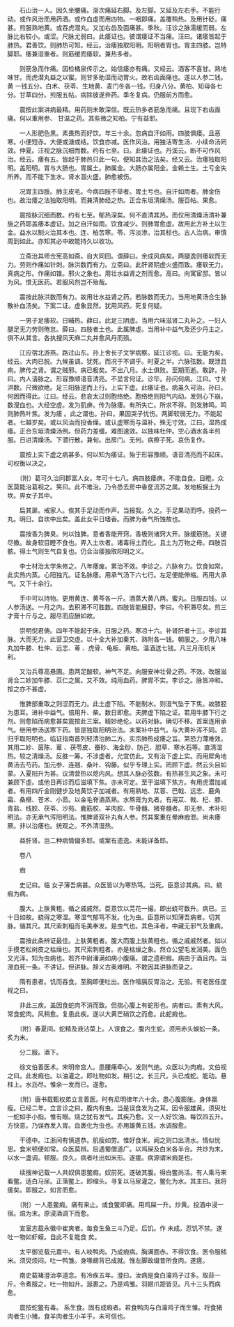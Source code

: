 <!-- { "loadSidebar": true } -->
　　石山治一人。因久坐腰痛。渐次痛延右脚。及左脚。又延及左右手。不能行动。或作风治而用药酒。或作血虚而用四物。一咽即痛。盖覆稍热。及用针砭。痛甚。煎服熟地黄。或吞虎潜丸。又加右齿及面痛甚。季秋。汪诊之脉濡缓而弱。左脉比右较小。或涩。尺脉尤弱曰。此痿证也。彼谓痿证不当痛。汪曰。诸痿皆起于肺热。君善饮。则肺热可知。经云。治痿独取阳明。阳明者胃也。胃主四肢。岂特脚耶。痿兼湿重者。则筋缓而痿软。兼热多者。

　　则筋急而作痛。因检橘泉传示之。始信痿亦有痛。又经云。酒客不喜甘。熟地味甘。而虎潜丸益之以蜜。则甘多助湿而动胃火。故右齿面痛也。遂以人参二钱。黄 一钱五分。白术、茯苓、生地黄、麦门冬各一钱。归身八分。黄柏、知母各七分。甘草四分。煎服五帖。病除彼遂弃药。季冬复病。仍服前方而愈。

　　震按此案讲病最精。用药则未敢深信。既云热多者筋急而痛。且现下右齿面痛。何以重用参、 甘温之药。其些微之知柏。宁有益耶。

　　一人形肥色黑。素畏热而好饮。年三十余。忽病自汗如雨。四肢俱痿。且恶寒。小便短赤。大便或溏或结。饮食亦减。医作风治。用独活寄生汤、小续命汤罔效。仲夏。汪视之脉沉细而数。约有七至。曰。此痿证也。丹溪云。断不可作风治。经云。痿有五。皆起于肺热只此一句。便知其治之法矣。经又云。治痿独取阳明。盖阳明。胃与大肠也。胃属土。肺属金。大肠亦属阳金。金赖土生。土亏金失所养。而不能下生水。肾水涸火盛。肺愈被伤。

　　况胃主四肢。肺主皮毛。今病四肢不举者。胃土亏也。自汗如雨者。肺金伤也。故治痿之法独取阳明。而兼清肺经之热。正合东垣清燥汤。服百帖。果愈。

　　震按脉沉细而数。约有七至。郁热深矣。何不直清其热。而仅用清燥汤清补兼施之药耶盖痿本虚证。加之自汗如雨。饮食减少。则肺胃愈虚。故用此方补土以生金。益水以制火治其本也。连、柏苦寒。苓、泻淡渗。治其标也。古人治病。审慎周到如此。亦知其必中故能持久以收功。

　　立斋治其师佥宪高如斋。自大同回。谓薛曰。余成风病矣。两腿逸则痿软而无力。劳则作痛如针刺。脉洪数而有力。立斋曰。此肝肾阴虚火盛而致。痿软无力。真病之形。作痛如锥。邪火之象也。用壮水益肾之剂而愈。高曰。向寓宦邸。皆以为风。恨无医药。若服风剂岂不殆哉。

　　震按此脉洪数而有力。故用壮水益肾之药。若脉数而无力。当用地黄汤合生脉散补血汤矣。下案二证。虚象显然。犹用风药。死复何疑。

　　一男子足痿软。日晡热。薛曰。此足三阴虚。当用六味滋肾二丸补之。一妇人腿足无力劳则倦怠。薛曰。四肢者土也。此属脾虚。当用补中益气及还少丹主之。俱不从其言。各执搜风天麻二丸并愈风丹而殒。

　　江应宿北游燕。路过山东。孙上舍长子文学病察。延江诊视。曰。无能为矣。经云。大肉已脱。九候虽调。犹死。而况于不调乎。时夏之半。六脉弦数。既泄且痢。脾传之肾。谓之贼邪。病已极矣。不出八月。水土俱败。至期而逝。敢辞。孙曰。内人请脉之。形容豫顺语音清亮。不显言何证。诊毕。孙问何病。江曰。寸关洪数。尺微欲绝。足三阳脉逆而上行。上实下虚。此痿证也。病虽久可治。孙曰。何因而得此。江曰。经云。悲哀太过则胞络绝。胞络绝则阳气内动。发则心下崩。数溲血也。大经空虚。发为肌痹。传为脉痿。有所失亡。所求不得。则发肺鸣。鸣则肺热叶焦。发为痿 。此之谓也。孙曰。果因哭子忧伤。两脚软弱无力。不能起者。七越岁矣。或以风治而投香燥。或认虚寒而与温补。殊无寸效。江曰。湿热成痿。正合东垣清燥汤例。但药力差缓。难图速效。以独味杜仲。空心酒水各半煎服。日进清燥汤。下潜行散。兼旬。出房门。无何。病瘵子死。哀伤复作。

　　震按上实下虚之病甚多。何以知为痿证。殆于形容豫顺。语音清亮而不起床。可权衡以决之。

　　〔附〕葛可久治同郡富人女。年可十七八。病四肢痿痹。不能自食。目瞪。众医莫能治葛视之。笑曰。此不难治。乃令悉去房中香奁流苏之属。发地板掘土为坎。畀女子其中。

　　扁其扉。戒家人。俟其手足动而作声。当报我。久之。手足果动而呼。投药一丸。明日。自坎中出矣。盖此女平日嗜香。而脾为香气所蚀故也。

　　震按香为脾臭。何以蚀脾。意者香能开窍。香极则诸窍大开。脉缓筋弛。关键尽撤。故身软目瞪不食也。畀入土坎者。诸毒得土而化。且土为万物之母。四肢百骸。得土气则生气自复也。仍合治痿独取阳明之义。

　　李士材治太学朱修之。八年痿废。累治不效。李诊之。六脉有力。饮食如常。此实热内蒸。心阳独亢。证名脉痿。用承气汤下六七行。左足便能伸缩。再用大承气。又下十余行。

　　手中可以持物。更用黄连、黄芩各一斤。酒蒸大黄八两。蜜丸。日服四钱。以人参汤送。一月之内。去积滞不可胜数。四肢皆能展舒。李曰。今积滞尽矣。煎三才膏十斤与之。服尽而应酬如故。

　　崇明倪君俦。四年不能起于床。日服之药。寒凉十六。补肾肝者十三。李诊其脉。大而无力。此营卫交虚。以十全大补加秦艽、熟附各一钱。朝服之。夕用八味丸加牛膝、杜仲、远志、萆 、虎骨、龟板、黄柏。温酒送七钱。凡三月而机关利。

　　又治兵尊高悬圃。患两足酸软。神气不足。向服安神壮骨之药。不效。改服滋肾合二妙加牛膝、苡仁之属。又不效。纯用血药。脾胃不实。李诊之。脉皆冲和。按之亦不甚虚。

　　惟脾部重取之则涩而无力。此土虚下陷。不能制水。则湿气坠于下焦。故膝胫为患耳。进补中益气。倍用升、柴。数日即愈。夫脾虚下陷之证。若用牛膝下行之剂。则愈陷而病愈甚矣震按此三案。精妙绝伦。以药对脉。确切不移。首案连用承气。继用参汤送寒下药。皆是独取阳明治法。末案补中益气。与大黄补泻不同。总归乎取阳明也。临证指南首列轻清治肺二方。实宗肺热成痿之旨。第恐力薄难效。其用二妙、茵陈、萆 、茯苓皮、蚕砂、海金砂、防己、胆草、寒水石等。直清湿热。较之清燥汤。反胜一筹。不涉虚者。允宜仿此。又有治下虚上实。而用犀角地黄汤去芍药。加元参、连翘、桑叶、钩藤。似乎专理上实。罔顾下虚。然云头目如蒙。入夏阳升为甚。议清营热以熄内风。想其人脉必弦数。有热甚生风之象。未可兼顾下虚。或他日再诊而后滋填下焦。亦未可定。至于滋填下焦方。有用虎潜加减者。有用四斤金刚健步及地黄饮子加减者。有用熟地、苁蓉、巴戟、远志、鹿角霜、桑椹、苍术、小茴。以金毛脊酒蒸熟。水熬膏为丸者。有用苁、戟、杞、膝、青盐、线胶、茯苓、沙苑、鹿筋胶、羊肉胶、牛骨髓、猪脊髓者。却无参、术补阳明法。亦无承气泻阳明法。惟脾肾双补丸有人参。然其案重在晕麻瘕泄。尚未痿厥。非以治痿也。统观之。不外清湿热。

　　益肝肾。岂二种病情偏多耶。或案有遗逸。未能详备耶。

　　卷八

　　瘕

　　史记曰。临 女子薄吾病甚。众医皆以为寒热笃。当死。臣意诊其病。曰。蛲瘕为病。

　　腹大。上肤黄粗。循之戚戚然。臣意饮以芫花一撮。即出蛲可数升。病已。三十日如故。蛲得之寒湿。寒湿气郁笃不发。化为虫。臣意所以知薄吾病者。切其脉。循其尺。其尺索刺粗而毛美奉发。是虫气也。其色泽者。中藏无邪气及重病。

　　震按此条辨证最佳。上肤黄粗者。腹大而腹上肤黄粗也。循之戚戚然者。如以手摸老松树皮之枯燥也。其尺索刺粗者。亦是枯燥之象。然仓公望毛发润美。面色又光泽。知为虫病也。若齐中尉潘满如病小腹痛。谓之遗积瘕。病由于酒且内。当溲血死一条。不讲证。但讲脉。辞义古奥难明。不敢因其讲脉而录之。

　　隋有患者。饥而吞食。至胸即便吐出。医作噎膈反胃治之。无验。有老医任度视之曰。

　　非此三疾。盖因食蛇肉不消而致。但揣心腹上有蛇形也。病者曰。素有大风。常食蛇肉。风稍愈。复患此疾。遂以大黄芒硝饮之而愈。此蛇瘕也。

　　〔附〕春夏间。蛇精及液沾菜上。人误食之。腹内生蛇。须用赤头蜈蚣一条。炙为末。

　　分二服。酒下。

　　徐文伯善医术。宋明帝宫人。患腰痛牵心。发则气绝。众医以为肉瘕。文伯视之曰。此发瘕也。以油灌之。即吐物如发。稍引之。长三尺。头已成蛇。能动。悬柱上。水沥尽。惟余一发而已。遂愈。

　　〔附〕唐书载甄权弟立言善医。时有尼明律年六十余。患心腹膨胀。身体羸瘦。已经二年。立言诊之曰。腹内有虫。当是误食发为之耳。因令服雄黄。须臾吐一蛇如手小指。惟有眼。烧之犹有发气。其疾乃愈。又一人好饮油。每饮四五升。方快意。乃误吞发入胃。血裹化为虫也。亦用雄黄五钱。水调服愈。

　　干德中。江浙间有慎道恭。肌瘦如劳。惟好食米。阙之则口出清水。情似忧思。食米顿便如常。众医莫辨。后遇蜀僧道广。以鸡屎及白米各半合。共炒为末。以水一盏调。顿服。良久。病者吐出如米形。遂瘥。病源谓米瘕是也。

　　续搜神记载一人共奴俱患鳖瘕。奴前死。遂破其腹。得白鳖尚活。有人乘马来看鳖。适白马尿。正落鳖上。即缩头。寻复以马尿灌之。鳖化为水。其主曰。我将瘥矣。即服之。如言而愈。

　　〔附〕一人患鳖瘕。痛有来止。或食鳖即痛。用鸡屎一升。炒黄。投酒中浸一宿。焙为末。原浸酒调下而愈。

　　宣室志载永徽中崔爽者。每食生鱼三斗乃足。后饥。作 未成。忍饥不禁。遂吐一物如虾蟆。自此不复能食 矣。

　　太平御览载元嘉中。有人啖鸭肉。乃成瘕病。胸满面赤。不得饮食。医令服秫米。须臾烦闷。吐一鸭雏。身喙翅背已成就。惟左脚故缀昔所食肉。遂瘥。

　　南史载褚澄治李道念。有冷疾五年。澄曰。汝病是食白瀹鸡子过多。取蒜一斤。令煮服之。吐一物如升。涎裹之。乃是鸡雏。羽翅爪距皆见。凡十三头而病愈。

　　震按蛇鳖有毒。 系生食。固有成瘕者。若食鸭肉与白瀹鸡子而生雏。将食猪肉者生小猪。食羊肉者生小羊乎。未可信也。

